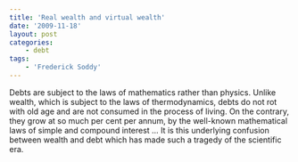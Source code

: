 ```yaml
---
title: 'Real wealth and virtual wealth'
date: '2009-11-18'
layout: post
categories:
    - debt
tags:
    - 'Frederick Soddy'
---
```


Debts are subject to the laws of mathematics rather than physics. Unlike wealth, which is subject to the laws of thermodynamics, debts do not rot with old age and are not consumed in the process of living. On the contrary, they grow at so much per cent per annum, by the well-known mathematical laws of simple and compound interest … It is this underlying confusion between wealth and debt which has made such a tragedy of the scientific era.